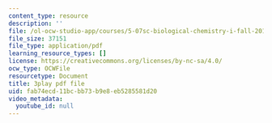 ```yaml
---
content_type: resource
description: ''
file: /ol-ocw-studio-app/courses/5-07sc-biological-chemistry-i-fall-2013/fab74ecd11bcbb73b9e8eb5285581d20_cEoteBfcBE0.pdf
file_size: 37151
file_type: application/pdf
learning_resource_types: []
license: https://creativecommons.org/licenses/by-nc-sa/4.0/
ocw_type: OCWFile
resourcetype: Document
title: 3play pdf file
uid: fab74ecd-11bc-bb73-b9e8-eb5285581d20
video_metadata:
  youtube_id: null
---
```

